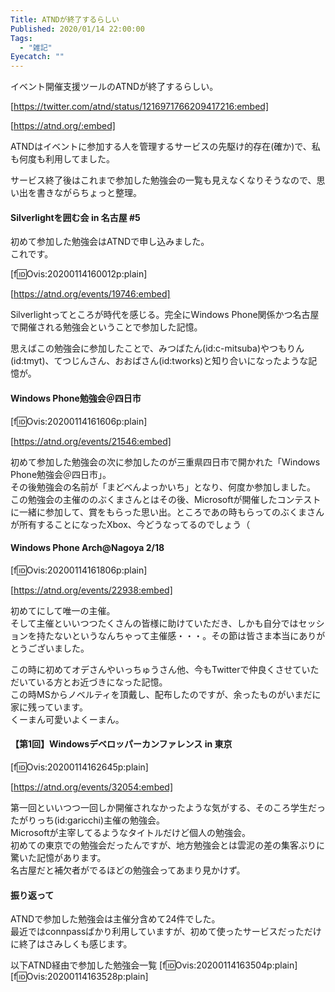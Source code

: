 ```yaml
---
Title: ATNDが終了するらしい
Published: 2020/01/14 22:00:00
Tags:
  - "雑記"
Eyecatch: ""
---
```

イベント開催支援ツールのATNDが終了するらしい。  


[https://twitter.com/atnd/status/1216971766209417216:embed]

[https://atnd.org/:embed]

ATNDはイベントに参加する人を管理するサービスの先駆け的存在(確か)で、私も何度も利用してました。  

サービス終了後はこれまで参加した勉強会の一覧も見えなくなりそうなので、思い出を書きながらちょっと整理。  

#### Silverlightを囲む会 in 名古屋 #5
初めて参加した勉強会はATNDで申し込みました。  
これです。  

[f:id:Ovis:20200114160012p:plain]  


[https://atnd.org/events/19746:embed]




Silverlightってところが時代を感じる。完全にWindows Phone関係かつ名古屋で開催される勉強会ということで参加した記憶。  

思えばこの勉強会に参加したことで、みつばたん(id:c-mitsuba)やつもりん(id:tmyt)、てつじんさん、おおばさん(id:tworks)と知り合いになったような記憶が。  

#### Windows Phone勉強会＠四日市  

[f:id:Ovis:20200114161606p:plain]


[https://atnd.org/events/21546:embed]



初めて参加した勉強会の次に参加したのが三重県四日市で開かれた「Windows Phone勉強会＠四日市」。  
その後勉強会の名前が「まどべんよっかいち」となり、何度か参加しました。  
この勉強会の主催ののぶくまさんとはその後、Microsoftが開催したコンテストに一緒に参加して、賞をもらった思い出。ところであの時もらってのぶくまさんが所有することになったXbox、今どうなってるのでしょう（  

#### Windows Phone Arch@Nagoya 2/18  

[f:id:Ovis:20200114161806p:plain]

[https://atnd.org/events/22938:embed]

初めてにして唯一の主催。  
そして主催といいつつたくさんの皆様に助けていただき、しかも自分ではセッションを持たないというなんちゃって主催感・・・。その節は皆さま本当にありがとうございました。  

この時に初めてオデさんやいっちゅうさん他、今もTwitterで仲良くさせていただいている方とお近づきになった記憶。  
この時MSからノベルティを頂戴し、配布したのですが、余ったものがいまだに家に残っています。  
くーまん可愛いよくーまん。  

#### 【第1回】Windowsデベロッパーカンファレンス in 東京  

[f:id:Ovis:20200114162645p:plain]

[https://atnd.org/events/32054:embed]

第一回といいつつ一回しか開催されなかったような気がする、そのころ学生だったがりっち(id:garicchi)主催の勉強会。  
Microsoftが主宰してるようなタイトルだけど個人の勉強会。  
初めての東京での勉強会だったんですが、地方勉強会とは雲泥の差の集客ぶりに驚いた記憶があります。  
名古屋だと補欠者がでるほどの勉強会ってあまり見かけず。  



#### 振り返って  

ATNDで参加した勉強会は主催分含めて24件でした。  
最近ではconnpassばかり利用していますが、初めて使ったサービスだっただけに終了はさみしくも感じます。  

以下ATND経由で参加した勉強会一覧
[f:id:Ovis:20200114163504p:plain]
[f:id:Ovis:20200114163528p:plain]